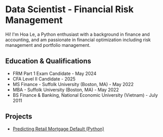 # Data Scientist - Financial Risk Management

Hi! I'm Hoa Le, a Python enthusiast with a background in finance and accounting, and am passionate in financial optimization including risk management and portfolio management.

## Education & Qualifications
- FRM Part 1 Exam Candidate                                     - May 2024
- CFA Level II Candidate                                        - 2025
- MS Finance - Suffolk University (Boston, MA)                  - May 2022
- MBA - Suffolk University (Boston, MA)                         - May 2022
- BS Finance & Banking, National Economic University (Vietnam)  - July 2011


## Projects
- [Predicting Retail Mortgage Default (Python)](https://github.com/Hoale2908/retail_mortgage/blob/a4f35e5efdadcb9ecf4a7e41cda5a45583035766/Retail%20Mortgage%20Portfolio%20Model.ipynb)

